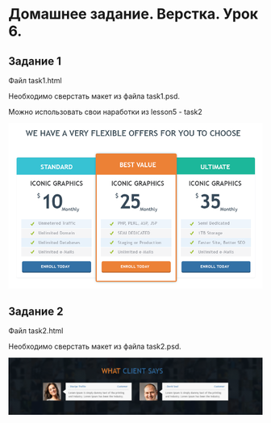 # Домашнее задание. Верстка. Урок 6.

## Задание 1

Файл task1.html

Необходимо сверстать макет из файла task1.psd.

Можно использовать свои наработки из lesson5 - task2

![task1.png](https://github.com/alexandrbublik/HTML-CSS/blob/master/lesson6/task1.png)

## Задание 2

Файл task2.html

Необходимо сверстать макет из файла task2.psd.

![task2.png](https://github.com/alexandrbublik/HTML-CSS/blob/master/lesson6/task2.png)

